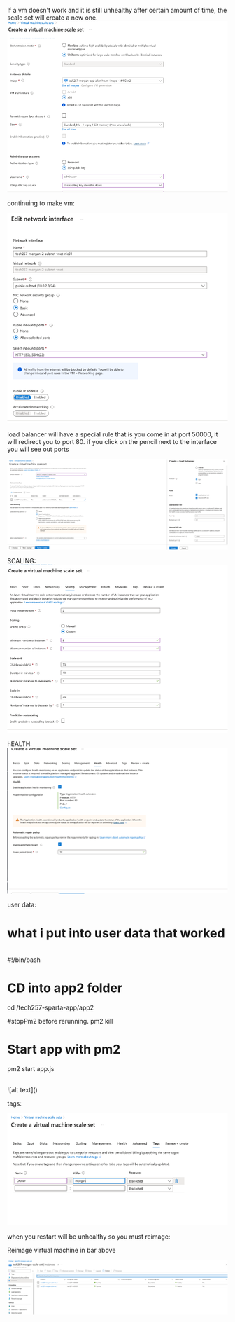 If a vm doesn't work and it is still unhealthy after certain amount of time, the scale set will create a new one.![alt text](<Screenshot 2024-03-15 at 12.24.40.png>)


continuing to make vm:

![alt text](<Screenshot 2024-03-15 at 12.30.17.png>)


load balancer will have a special rule  that is you come in at port 50000, it will redirect you to port 80. if you click on the pencil next to the interface you will see out ports

![alt text](<Screenshot 2024-03-15 at 12.36.03.png>)

SCALING:
![alt text](<Screenshot 2024-03-15 at 12.42.27.png>)

hEALTH:
![alt text](<Screenshot 2024-03-15 at 12.43.35.png>)

user data:

# what i put into user data that worked
<br>
#!/bin/bash

# CD into app2 folder
cd /tech257-sparta-app/app2

#stopPm2 before rerunning.
pm2 kill 

# Start app with pm2
pm2 start app.js

<br>
![alt text](<Screenshot 2024-03-15 at 12.45.56.png>)

tags:

![alt text](<Screenshot 2024-03-15 at 12.46.32.png>)

when you restart will be unhealthy so you must reimage:

Reimage virtual machine in bar above




![alt text](<Screenshot 2024-03-15 at 15.04.47.png>)